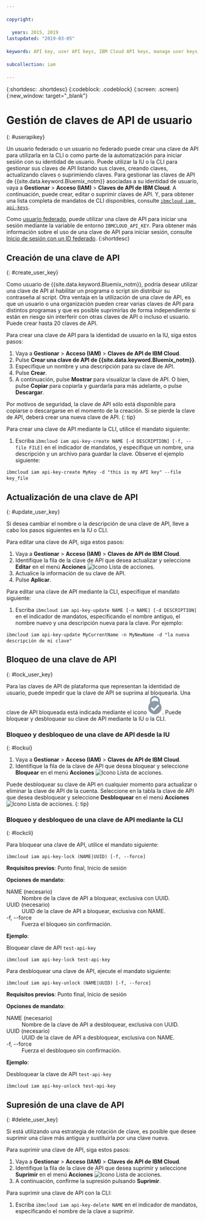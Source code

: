 ```yaml
---

copyright:

  years: 2015, 2019
lastupdated: "2019-03-05"

keywords: API key, user API keys, IBM Cloud API keys, manage user keys, create API key

subcollection: iam

---
```


{:shortdesc: .shortdesc}
{:codeblock: .codeblock}
{:screen: .screen}
{:new_window: target="_blank"}

# Gestión de claves de API de usuario
{: #userapikey}

Un usuario federado o un usuario no federado puede crear una clave de API para utilizarla en la CLI o como parte de la automatización para iniciar sesión con su identidad de usuario. Puede utilizar la IU o la CLI para gestionar sus claves de API listando sus claves, creando claves, actualizando claves o suprimiendo claves. Para gestionar las claves de API de {{site.data.keyword.Bluemix_notm}} asociadas a su identidad de usuario, vaya a **Gestionar** &gt; **Acceso (IAM)** &gt; **Claves de API de IBM Cloud**. A continuación, puede crear, editar o suprimir claves de API. Y, para obtener una lista completa de mandatos de CLI disponibles, consulte [`ibmcloud iam api-keys`](/docs/cli/reference/ibmcloud?topic=cloud-cli-ibmcloud_commands_iam#ibmcloud_iam_api_keys).

Como [usuario federado](/docs/account?topic=account-signup#signup), puede utilizar una clave de API para iniciar una sesión mediante la variable de entorno `IBMCLOUD_API_KEY`. Para obtener más información sobre el uso de una clave de API para iniciar sesión, consulte [Inicio de sesión con un ID federado](/docs/iam?topic=iam-federated_id#federated_id).
{:shortdesc}

## Creación de una clave de API
{: #create_user_key}

Como usuario de {{site.data.keyword.Bluemix_notm}}, podría desear utilizar una clave de API al habilitar un programa o script sin distribuir su contraseña al script. Otra ventaja en la utilización de una clave de API, es que un usuario o una organización pueden crear varias claves de API para distintos programas y que es posible suprimirlas de forma independiente si están en riesgo sin interferir con otras claves de API o incluso el usuario. Puede crear hasta 20 claves de API.

Para crear una clave de API para la identidad de usuario en la IU, siga estos pasos:

1. Vaya a **Gestionar** &gt; **Acceso (IAM)** &gt; **Claves de API de IBM Cloud**.
2. Pulse **Crear una clave de API de {{site.data.keyword.Bluemix_notm}}**.
3. Especifique un nombre y una descripción para su clave de API.
4. Pulse **Crear**.
5. A continuación, pulse **Mostrar** para visualizar la clave de API. O bien, pulse **Copiar** para copiarla y guardarla para más adelante, o pulse **Descargar**.

Por motivos de seguridad, la clave de API sólo está disponible para copiarse o descargarse en el momento de la creación. Si se pierde la clave de API, deberá crear una nueva clave de API.
{: tip}

Para crear una clave de API mediante la CLI, utilice el mandato siguiente:

1. Escriba `ibmcloud iam api-key-create NAME [-d DESCRIPTION] [-f, --file FILE]` en el indicador de mandatos, y especifique un nombre, una descripción y un archivo para guardar la clave. Observe el ejemplo siguiente:

```
ibmcloud iam api-key-create MyKey -d "this is my API key" --file key_file
```


## Actualización de una clave de API
{: #update_user_key}

Si desea cambiar el nombre o la descripción de una clave de API, lleve a cabo los pasos siguientes en la IU o CLI.

Para editar una clave de API, siga estos pasos:

1. Vaya a **Gestionar** &gt; **Acceso (IAM)** &gt; **Claves de API de IBM Cloud**.
2. Identifique la fila de la clave de API que desea actualizar y seleccione **Editar** en el menú **Acciones** ![Icono Lista de acciones](../icons/action-menu-icon.svg).
3. Actualice la información de su clave de API.
4. Pulse **Aplicar**.

Para editar una clave de API mediante la CLI, especifique el mandato siguiente:

1. Escriba `ibmcloud iam api-key-update NAME [-n NAME] [-d DESCRIPTION]` en el indicador de mandatos, especificando el nombre antiguo, el nombre nuevo y una descripción nueva para la clave. Por ejemplo:

```
ibmcloud iam api-key-update MyCurrentName -n MyNewName -d "la nueva descripción de mi clave"
```

## Bloqueo de una clave de API
{: #lock_user_key}

Para las claves de API de plataforma que representan la identidad de usuario, puede impedir que la clave de API se suprima al bloquearla. Una clave de API bloqueada está indicada mediante el icono ![icono Bloqueado](images/locked.svg "Bloqueado"). Puede bloquear y desbloquear su clave de API mediante la IU o la CLI.

### Bloqueo y desbloqueo de una clave de API desde la IU
{: #lockui}

1. Vaya a **Gestionar** &gt; **Acceso (IAM)** &gt; **Claves de API de IBM Cloud**.
2. Identifique la fila de la clave de API que desea bloquear y seleccione **Bloquear** en el menú **Acciones** ![Icono Lista de acciones](../icons/action-menu-icon.svg).

Puede desbloquear su clave de API en cualquier momento para actualizar o eliminar la clave de API de la cuenta. Seleccione en la tabla la clave de API que desea desbloquear y seleccione **Desbloquear** en el menú **Acciones** ![Icono Lista de acciones](../icons/action-menu-icon.svg).
{: tip}

### Bloqueo y desbloqueo de una clave de API mediante la CLI
{: #lockcli}

Para bloquear una clave de API, utilice el mandato siguiente:

```
ibmcloud iam api-key-lock (NAME|UUID) [-f, --force]
```

<strong>Requisitos previos</strong>: Punto final, Inicio de sesión

<strong>Opciones de mandato</strong>:
<dl>
<dt>NAME (necesario)</dt>
<dd>Nombre de la clave de API a bloquear, exclusiva con UUID.</dd>
<dt>UUID (necesario)</dt>
<dd>UUID de la clave de API a bloquear, exclusiva con NAME.</dd>
<dt>-f, --force</dt>
<dd>Fuerza el bloqueo sin confirmación.</dd>
</dl>

<strong>Ejemplo</strong>:

Bloquear clave de API `test-api-key`

```
ibmcloud iam api-key-lock test-api-key
```

Para desbloquear una clave de API, ejecute el mandato siguiente:

```
ibmcloud iam api-key-unlock (NAME|UUID) [-f, --force]
```

<strong>Requisitos previos</strong>: Punto final, Inicio de sesión

<strong>Opciones de mandato</strong>:
<dl>
<dt>NAME (necesario)</dt>
<dd>Nombre de la clave de API a desbloquear, exclusiva con UUID.</dd>
<dt>UUID (necesario)</dt>
<dd>UUID de la clave de API a desbloquear, exclusiva con NAME.</dd>
<dt>-f, --force</dt>
<dd>Fuerza el desbloqueo sin confirmación.</dd>
</dl>

<strong>Ejemplo</strong>:

Desbloquear la clave de API `test-api-key`

```
ibmcloud iam api-key-unlock test-api-key
```


## Supresión de una clave de API
{: #delete_user_key}

Si está utilizando una estrategia de rotación de clave, es posible que desee suprimir una clave más antigua y sustituirla por una clave nueva.

Para suprimir una clave de API, siga estos pasos:

1. Vaya a **Gestionar** &gt; **Acceso (IAM)** &gt; **Claves de API de IBM Cloud**.
2. Identifique la fila de la clave de API que desea suprimir y seleccione **Suprimir** en el menú **Acciones** ![Icono Lista de acciones](../icons/action-menu-icon.svg).
3. A continuación, confirme la supresión pulsando **Suprimir**.

Para suprimir una clave de API con la CLI:
1. Escriba `ibmcloud iam api-key-delete NAME` en el indicador de mandatos, especificando el nombre de la clave a suprimir.
